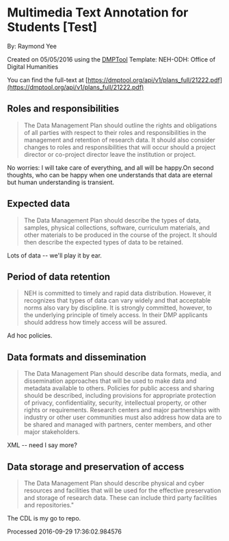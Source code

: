 # Multimedia Text Annotation for Students [Test]

By: Raymond Yee

Created on 05/05/2016 using the [DMPTool](https://dmp.cdlib.org/) Template: NEH-ODH: Office of Digital Humanities

You can find the full-text at [https://dmptool.org/api/v1/plans_full/21222.pdf](https://dmptool.org/api/v1/plans_full/21222.pdf) 

## Roles and responsibilities

> The Data Management Plan should outline the rights and obligations of all parties with respect to their roles and responsibilities in the management and retention of research data. It should also consider changes to roles and responsibilities that will occur should a project director or co-project director leave the institution or project.

No worries: I will take care of everything, and all will be happy.On second thoughts, who can be happy when one understands that data are eternal but human understanding is transient.

## Expected data

> The Data Management Plan should describe the types of data, samples, physical collections, software, curriculum materials, and other materials to be produced in the course of the project. It should then describe the expected types of data to be retained.

Lots of data -- we'll play it by ear.

## Period of data retention

> NEH is committed to timely and rapid data distribution. However, it recognizes that types of data can vary widely and that acceptable norms also vary by discipline. It is strongly committed, however, to the underlying principle of timely access. In their DMP applicants should address how timely access will be assured.

Ad hoc policies.

## Data formats and dissemination

> The Data Management Plan should describe data formats, media, and dissemination approaches that will be used to make data and metadata available to others. Policies for public access and sharing should be described, including provisions for appropriate protection of privacy, confidentiality, security, intellectual property, or other rights or requirements. Research centers and major partnerships with industry or other user communities must also address how data are to be shared and managed with partners, center members, and other major stakeholders.

XML -- need I say more?

## Data storage and preservation of access

> The Data Management Plan should describe physical and cyber resources and facilities that will be used for the effective preservation and storage of research data. These can include third party facilities and repositories."

The CDL is my go to repo.

Processed 2016-09-29 17:36:02.984576
